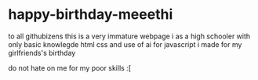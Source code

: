 # happy-birthday-meeethi

to all githubizens this is a very immature webpage i as a high schooler with only basic knowlegde html css and use of ai for javascript i made for my girlfriends's birthday

do not hate on me for my poor skills :[
